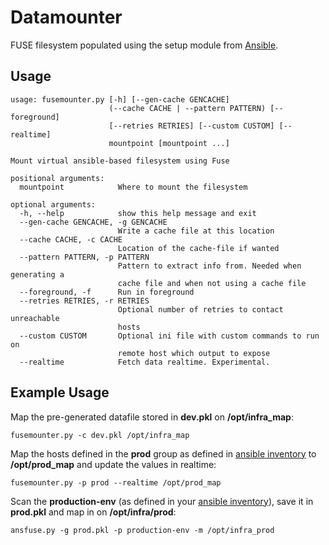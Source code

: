 Datamounter
=======

FUSE filesystem populated using the setup module from [Ansible].

Usage
-----
```
usage: fusemounter.py [-h] [--gen-cache GENCACHE]
                      (--cache CACHE | --pattern PATTERN) [--foreground]
                      [--retries RETRIES] [--custom CUSTOM] [--realtime]
                      mountpoint [mountpoint ...]

Mount virtual ansible-based filesystem using Fuse

positional arguments:
  mountpoint            Where to mount the filesystem

optional arguments:
  -h, --help            show this help message and exit
  --gen-cache GENCACHE, -g GENCACHE
                        Write a cache file at this location
  --cache CACHE, -c CACHE
                        Location of the cache-file if wanted
  --pattern PATTERN, -p PATTERN
                        Pattern to extract info from. Needed when generating a
                        cache file and when not using a cache file
  --foreground, -f      Run in foreground
  --retries RETRIES, -r RETRIES
                        Optional number of retries to contact unreachable
                        hosts
  --custom CUSTOM       Optional ini file with custom commands to run on
                        remote host which output to expose
  --realtime            Fetch data realtime. Experimental.
```

Example Usage
-----
Map the pre-generated datafile stored in **dev.pkl** on **/opt/infra_map**:

```fusemounter.py -c dev.pkl /opt/infra_map```


Map the hosts defined in the **prod** group as defined in [ansible inventory] to **/opt/prod_map** and update the values in realtime:

```fusemounter.py -p prod --realtime /opt/prod_map```


Scan the **production-env** (as defined in your [ansible inventory]), save it in **prod.pkl** and map in on **/opt/infra/prod**:

```ansfuse.py -g prod.pkl -p production-env -m /opt/infra_prod```

[Ansible]:http://www.ansible.com/
[ansible inventory]:http://docs.ansible.com/intro_inventory.html
